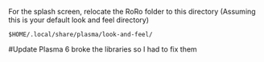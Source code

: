 For the splash screen, relocate the RoRo folder to this directory (Assuming this is your default look and feel directory)
```
$HOME/.local/share/plasma/look-and-feel/

```

#Update
Plasma 6 broke the libraries so I had to fix them

